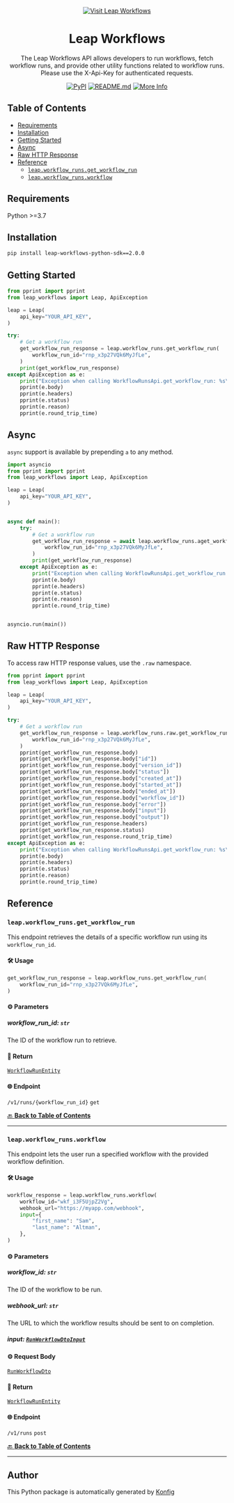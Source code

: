 <div align="center">

[![Visit Leap Workflows](https://raw.githubusercontent.com/leap-ai/workflows-sdks/HEAD/sdks/python/header.png)](https://www.tryleap.ai/)

# Leap Workflows<a id="leap-workflows"></a>

The Leap Workflows API allows developers to run workflows, fetch workflow runs, and provide other utility functions related to workflow runs. Please use the X-Api-Key for authenticated requests.


[![PyPI](https://img.shields.io/badge/PyPI-v2.0.0-blue)](https://pypi.org/project/leap-workflows-python-sdk/2.0.0)
[![README.md](https://img.shields.io/badge/README-Click%20Here-green)](https://github.com/leap-ai/workflows-sdks/tree/main/sdks/python#readme)
[![More Info](https://img.shields.io/badge/More%20Info-Click%20Here-orange)](https://tryleap.ai/)

</div>

## Table of Contents<a id="table-of-contents"></a>

<!-- toc -->

- [Requirements](#requirements)
- [Installation](#installation)
- [Getting Started](#getting-started)
- [Async](#async)
- [Raw HTTP Response](#raw-http-response)
- [Reference](#reference)
  * [`leap.workflow_runs.get_workflow_run`](#leapworkflow_runsget_workflow_run)
  * [`leap.workflow_runs.workflow`](#leapworkflow_runsworkflow)

<!-- tocstop -->

## Requirements<a id="requirements"></a>

Python >=3.7

## Installation<a id="installation"></a>

```sh
pip install leap-workflows-python-sdk==2.0.0
```

## Getting Started<a id="getting-started"></a>

```python
from pprint import pprint
from leap_workflows import Leap, ApiException

leap = Leap(
    api_key="YOUR_API_KEY",
)

try:
    # Get a workflow run
    get_workflow_run_response = leap.workflow_runs.get_workflow_run(
        workflow_run_id="rnp_x3p27VQk6MyJfLe",
    )
    print(get_workflow_run_response)
except ApiException as e:
    print("Exception when calling WorkflowRunsApi.get_workflow_run: %s\n" % e)
    pprint(e.body)
    pprint(e.headers)
    pprint(e.status)
    pprint(e.reason)
    pprint(e.round_trip_time)
```

## Async<a id="async"></a>

`async` support is available by prepending `a` to any method.

```python
import asyncio
from pprint import pprint
from leap_workflows import Leap, ApiException

leap = Leap(
    api_key="YOUR_API_KEY",
)


async def main():
    try:
        # Get a workflow run
        get_workflow_run_response = await leap.workflow_runs.aget_workflow_run(
            workflow_run_id="rnp_x3p27VQk6MyJfLe",
        )
        print(get_workflow_run_response)
    except ApiException as e:
        print("Exception when calling WorkflowRunsApi.get_workflow_run: %s\n" % e)
        pprint(e.body)
        pprint(e.headers)
        pprint(e.status)
        pprint(e.reason)
        pprint(e.round_trip_time)


asyncio.run(main())
```

## Raw HTTP Response<a id="raw-http-response"></a>

To access raw HTTP response values, use the `.raw` namespace.

```python
from pprint import pprint
from leap_workflows import Leap, ApiException

leap = Leap(
    api_key="YOUR_API_KEY",
)

try:
    # Get a workflow run
    get_workflow_run_response = leap.workflow_runs.raw.get_workflow_run(
        workflow_run_id="rnp_x3p27VQk6MyJfLe",
    )
    pprint(get_workflow_run_response.body)
    pprint(get_workflow_run_response.body["id"])
    pprint(get_workflow_run_response.body["version_id"])
    pprint(get_workflow_run_response.body["status"])
    pprint(get_workflow_run_response.body["created_at"])
    pprint(get_workflow_run_response.body["started_at"])
    pprint(get_workflow_run_response.body["ended_at"])
    pprint(get_workflow_run_response.body["workflow_id"])
    pprint(get_workflow_run_response.body["error"])
    pprint(get_workflow_run_response.body["input"])
    pprint(get_workflow_run_response.body["output"])
    pprint(get_workflow_run_response.headers)
    pprint(get_workflow_run_response.status)
    pprint(get_workflow_run_response.round_trip_time)
except ApiException as e:
    print("Exception when calling WorkflowRunsApi.get_workflow_run: %s\n" % e)
    pprint(e.body)
    pprint(e.headers)
    pprint(e.status)
    pprint(e.reason)
    pprint(e.round_trip_time)
```


## Reference<a id="reference"></a>
### `leap.workflow_runs.get_workflow_run`<a id="leapworkflow_runsget_workflow_run"></a>

This endpoint retrieves the details of a specific workflow run using its `workflow_run_id`.

#### 🛠️ Usage<a id="🛠️-usage"></a>

```python
get_workflow_run_response = leap.workflow_runs.get_workflow_run(
    workflow_run_id="rnp_x3p27VQk6MyJfLe",
)
```

#### ⚙️ Parameters<a id="⚙️-parameters"></a>

##### workflow_run_id: `str`<a id="workflow_run_id-str"></a>

The ID of the workflow run to retrieve.

#### 🔄 Return<a id="🔄-return"></a>

[`WorkflowRunEntity`](./leap_workflows/pydantic/workflow_run_entity.py)

#### 🌐 Endpoint<a id="🌐-endpoint"></a>

`/v1/runs/{workflow_run_id}` `get`

[🔙 **Back to Table of Contents**](#table-of-contents)

---

### `leap.workflow_runs.workflow`<a id="leapworkflow_runsworkflow"></a>

This endpoint lets the user run a specified workflow with the provided workflow definition.

#### 🛠️ Usage<a id="🛠️-usage"></a>

```python
workflow_response = leap.workflow_runs.workflow(
    workflow_id="wkf_i3F5UjpZ2Vg",
    webhook_url="https://myapp.com/webhook",
    input={
        "first_name": "Sam",
        "last_name": "Altman",
    },
)
```

#### ⚙️ Parameters<a id="⚙️-parameters"></a>

##### workflow_id: `str`<a id="workflow_id-str"></a>

The ID of the workflow to be run.

##### webhook_url: `str`<a id="webhook_url-str"></a>

The URL to which the workflow results should be sent to on completion.

##### input: [`RunWorkflowDtoInput`](./leap_workflows/type/run_workflow_dto_input.py)<a id="input-runworkflowdtoinputleap_workflowstyperun_workflow_dto_inputpy"></a>

#### ⚙️ Request Body<a id="⚙️-request-body"></a>

[`RunWorkflowDto`](./leap_workflows/type/run_workflow_dto.py)
#### 🔄 Return<a id="🔄-return"></a>

[`WorkflowRunEntity`](./leap_workflows/pydantic/workflow_run_entity.py)

#### 🌐 Endpoint<a id="🌐-endpoint"></a>

`/v1/runs` `post`

[🔙 **Back to Table of Contents**](#table-of-contents)

---


## Author<a id="author"></a>
This Python package is automatically generated by [Konfig](https://konfigthis.com)
